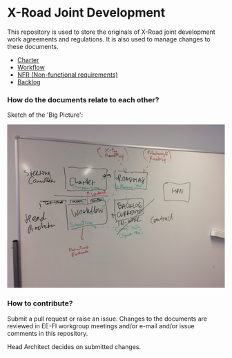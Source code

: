 # X-Road Joint Development

This repository is used to store the originals of X-Road joint development work agreements and regulations. It is also used to manage changes to these documents.

- [Charter](CHARTER.md)
- [Workflow](WORKFLOW.md)
- [NFR (Non-functional requirements)](NFR.md)
- [Backlog](BACKLOG.md)

### How do the documents relate to each other?
Sketch of the 'Big Picture':

![](IMG/IMG_0368.JPG)

### How to contribute?
Submit a pull request or raise an issue. Changes to the documents are reviewed in EE-FI workgroup meetings and/or e-mail and/or issue comments in this repository. 

Head Architect decides on submitted changes.
